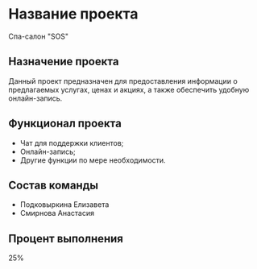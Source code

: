 # Название проекта
Спа-салон "SOS"
## Назначение проекта
Данный проект предназначен для предоставления информации о предлагаемых услугах, ценах и акциях, а также обеспечить удобную онлайн-запись.
## Функционал проекта
- Чат для поддержки клиентов;
- Онлайн-запись;
- Другие функции по мере необходимости.
## Состав команды
- Подковыркина Елизавета
- Смирнова Анастасия
## Процент выполнения
25%
